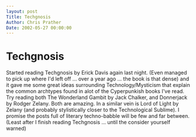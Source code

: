```yaml
---
layout: post
Title: Techgnosis  
Author: Chris Prather
Date: 2002-05-27 00:00:00
---
```


# Techgnosis
Started reading Techgnosis by Erick Davis again
last night. (Even managed to pick up where I'd left
off ... over a year ago ... the book is that dense)
and it gave me some great ideas surrounding
Technology/Mysticism that explain the common
archtypes found in alot of the Cyperpunkish books
I've read. Try reading both The Wonderland Gambit
by Jack Chalker, and Donnerjack by Rodger Zelany.
Both are amazing. In a similar vein is Lord of
Light by Zelany (and probably stylistically closer
to the Technological Sublime). I promise the posts
full of literary techno-babble will be few and far
between. (Least after I finish reading Techgnosis
... until the consider yourself warned)

